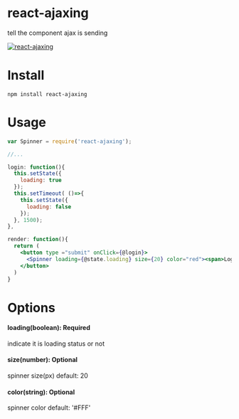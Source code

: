 # react-ajaxing
tell the component ajax is sending

[![react-ajaxing](http://i.imgur.com/A3PPhCY.gif)](http://i.imgur.com/A3PPhCY.gif)


# Install


```shell
npm install react-ajaxing
```

# Usage

```jsx
var Spinner = require('react-ajaxing');

//...

login: function(){
  this.setState({
    loading: true
  });
  this.setTimeout( ()=>{
    this.setState({
      loading: false
    });
  }, 1500);
},

render: function(){
  return (
    <button type ="submit" onClick={@login}>
      <Spinner loading={@state.loading} size={20} color="red"><span>Login</span></Spinner>
    </button>
  )
}
```

# Options

#### loading(boolean): Required
indicate it is loading status or not

#### size(number): Optional
spinner size(px)
default: 20

#### color(string): Optional
spinner color
default: '#FFF'
